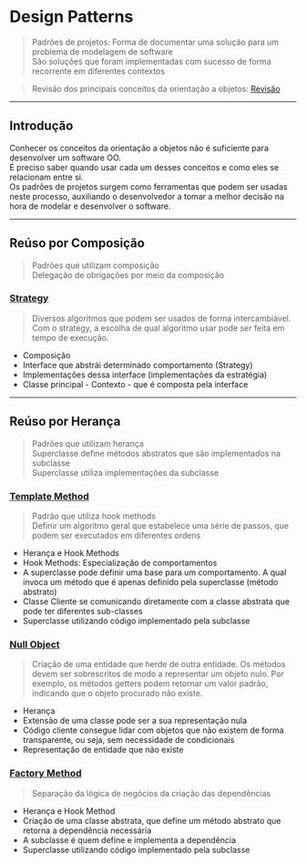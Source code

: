 # Design Patterns 

> Padrões de projetos: Forma de documentar uma solução para um problema de modelagem de software<br>
> São soluções que foram implementadas com sucesso de forma recorrente em diferentes contextos

> Revisão dos principais conceitos da orientação a objetos: [Revisão](/RevisaoPOO.md)


---
## Introdução

Conhecer os conceitos da orientação a objetos não é suficiente para desenvolver um software OO.<br>
É preciso saber quando usar cada um desses conceitos e como eles se relacionam entre si.<br>
Os padrões de projetos surgem como ferramentas que podem ser usadas neste processo, auxiliando o desenvolvedor a tomar
a melhor decisão na hora de modelar e desenvolver o software.


---
## Reúso por Composição

> Padrões que utilizam composição<br>
> Delegação de obrigações por meio da composição


### [Strategy](/comportamentais/strategy/Strategy.md)

> Diversos algoritmos que podem ser usados de forma intercambiável.
> Com o strategy, a escolha de qual algoritmo usar pode ser feita em tempo de execução.

- Composição
- Interface que abstrái determinado comportamento (Strategy)
- Implementações dessa interface (implementações da estratégia)
- Classe principal - Contexto - que é composta pela interface


---
## Reúso por Herança

> Padrões que utilizam herança<br>
> Superclasse define métodos abstratos que são implementados na subclasse<br>
> Superclasse utiliza implementações da subclasse


### [Template Method](/comportamentais/templateMethod/TemplateMethod.md)

> Padrão que utiliza hook methods<br>
> Definir um algoritmo geral que estabelece uma série de passos, que podem ser executados em diferentes ordens<br>

- Herança e Hook Methods
- Hook Methods: Especialização de comportamentos
- A superclasse pode definir uma base para um comportamento. A qual invoca um método que é apenas definido pela superclasse (método abstrato)
- Classe Cliente se comunicando diretamente com a classe abstrata que pode ter diferentes sub-classes
- Superclasse utilizando código implementado pela subclasse


### [Null Object](/comportamentais/nullObject/NullObject.md)

> Criação de uma entidade que herde de outra entidade. Os métodos devem ser sobrescritos
> de modo a representar um objeto nulo. Por exemplo, os métodos getters podem retornar um valor padrão,
> indicando que o objeto procurado não existe.

- Herança
- Extensão de uma classe pode ser a sua representação nula
- Código cliente consegue lidar com objetos que não existem de forma transparente, ou seja, sem necessidade de condicionais
- Representação de entidade que não existe


### [Factory Method](/criacionais/factoryMethod/FactoryMethod.md)

> Separação da lógica de negócios da criação das dependências<br>

- Herança e Hook Method
- Criação de uma classe abstrata, que define um método abstrato que retorna a dependência necessária
- A subclasse é quem define e implementa a dependência
- Superclasse utilizando código implementado pela subclasse